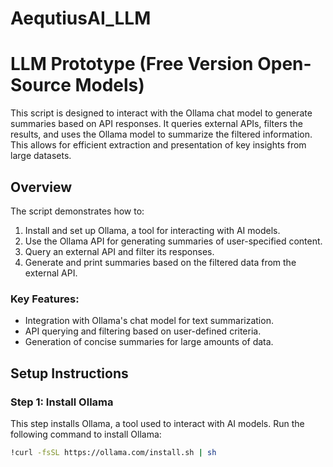 # AequtiusAI_LLM

# LLM Prototype (Free Version Open-Source Models)

This script is designed to interact with the Ollama chat model to generate summaries based on API responses. It queries external APIs, filters the results, and uses the Ollama model to summarize the filtered information. This allows for efficient extraction and presentation of key insights from large datasets.

## Overview

The script demonstrates how to:
1. Install and set up Ollama, a tool for interacting with AI models.
2. Use the Ollama API for generating summaries of user-specified content.
3. Query an external API and filter its responses.
4. Generate and print summaries based on the filtered data from the external API.

### Key Features:
- Integration with Ollama's chat model for text summarization.
- API querying and filtering based on user-defined criteria.
- Generation of concise summaries for large amounts of data.

## Setup Instructions

### Step 1: Install Ollama
This step installs Ollama, a tool used to interact with AI models. Run the following command to install Ollama:

```bash
!curl -fsSL https://ollama.com/install.sh | sh
